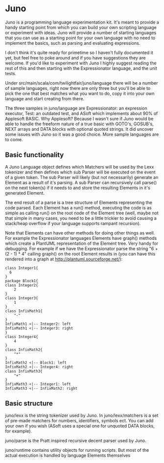 # Juno
Juno is a programming language experimentation kit. It's meant to provide a handy starting point from which you can 
build your own scripting language or experiment with ideas. Juno will provide a number of starting languages
that you can use as a starting point for your own language with no need to implement the basics, such as
parsing and evaluating expressions.

I don't think it's quite ready for primetime so I haven't fully documented it yet, but feel free to poke around and
if you have suggestions they are welcome. If you'd like to experiment with Juno I highly suggest reading the rest of this
and then starting with the Expressionator language, and the unit tests.

Under src/main/scala/com/twilightfair/juno/language there will be a number of sample languages, right now there are
only three but you'll be able to pick the one that best matches what you want to do, copy it into your own language 
and start creating from there.

The three samples in juno/language are Expressionator: an expression executor, Test: an outdated test, and ASoft which
implements about 90% of Applesoft BASIC. Why Applesoft? Because I wasn't sure if Juno would be able to handle the
freeform nature of a true basic with GOTO's, GOSUB's, NEXT arrays and DATA blocks with optional quoted strings. It did uncover
some issues with Juno so it was a good choice. More sample languages are to come.


## Basic functionality

A Juno Language object defines which Matchers will be used by the Lexx tokenizer and then defines which sub Parser 
will be executed on the event of a given token. The sub Parser will likely (but not necessarily) generate an Element 
as a result of it's parsing. A sub Parser can recursively call parse() on the next token(s) if it needs to and store 
the resulting Elements in it's generated Element. 

The end result of a parse is a tree structure of Elements representing the code parsed. Each Element has a run() 
method, executing the code is as simple as calling run() on the root node of the Element tree (well, maybe not that 
simple in many cases, you need to be a little trickier to avoid causing a stack/heap overflow if your language supports 
rampant recursion).

Note that Elements can have other methods for doing other things as well. For example the Expressionator languages 
Elements have graph() methods which create a PlantUML representation of the Element tree. Very handy for debugging. For 
example if we have the Expressionator parse the string "6 + (2 - 1) * 4" calling graph() on the root Element results in 
(you can have this rendered into a graph at http://plantuml.sourceforge.net/):

```
class Integer1{
  6
}
package Block1{
class Integer2{
	2
}
class Integer3{
	1
}
class InfixMath1{
	"-"
}
InfixMath1 <|-- Integer2: left
InfixMath1 <|-- Integer3: right
}
class Integer4{
	4
}
class InfixMath2{
	"*"
}
InfixMath2 <|-- Block1: left
InfixMath2 <|-- Integer4: right
class InfixMath3{
	"+"
}
InfixMath3 <|-- Integer1: left
InfixMath3 <|-- InfixMath2: right
```

## Basic structure

juno/lexx is the string tokenizer used by Juno. In juno/lexx/matchers is a set of pre-made matchers for numbers, identifiers, 
symbols ect. You can add your own if you wish (ASoft uses a special one for unquoted DATA blocks, for example).

juno/parse is the Pratt inspired recursive decent parser used by Juno. 

juno/runtime contains utility objects for running scripts. But most of the actual execution is handled by language Elements 
themselves
